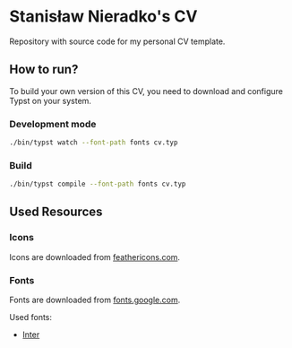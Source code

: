 # Stanisław Nieradko's CV

Repository with source code for my personal CV template.

## How to run?

To build your own version of this CV, you need to download and configure Typst on your system.

### Development mode

```bash
./bin/typst watch --font-path fonts cv.typ
```

### Build

```bash
./bin/typst compile --font-path fonts cv.typ
```

## Used Resources

### Icons

Icons are downloaded from [feathericons.com](https://feathericons.com/).

### Fonts

Fonts are downloaded from [fonts.google.com](https://fonts.google.com/).

Used fonts:

- [Inter](https://fonts.google.com/specimen/Inter)
